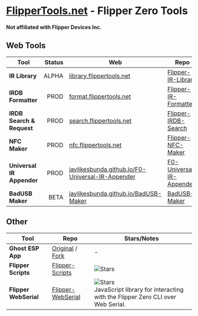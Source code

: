 # [FlipperTools.net](https://flippertools.net) - Flipper Zero Tools
**Not affiliated with Flipper Devices Inc.**

## Web Tools
| **Tool**                   | **Status** | **Web**                                                                                                          | **Repo**                                                                                   | **Stars**                                                                                                                |
|----------------------------|-----------:|------------------------------------------------------------------------------------------------------------------|-------------------------------------------------------------------------------------------|--------------------------------------------------------------------------------------------------------------------------|
| **IR Library**            | ALPHA      | [library.flippertools.net](https://library.flippertools.net)                                                     | [Flipper-IR-Library](https://github.com/jaylikesbunda/Flipper-IR-Library)                  | ![Stars](https://img.shields.io/github/stars/jaylikesbunda/Flipper-IR-Library?style=flat-square)                        |
| **IRDB Formatter**        | PROD       | [format.flippertools.net](https://format.flippertools.net)                                                       | [Flipper-IR-Formatter](https://github.com/jaylikesbunda/Flipper-IR-Formatter)              | ![Stars](https://img.shields.io/github/stars/jaylikesbunda/Flipper-IR-Formatter?style=flat-square)                      |
| **IRDB Search & Request** | PROD       | [search.flippertools.net](https://search.flippertools.net)                                                       | [Flipper-IRDB-Search](https://github.com/jaylikesbunda/Flipper-IRDB-Search)                | ![Stars](https://img.shields.io/github/stars/jaylikesbunda/Flipper-IRDB-Search?style=flat-square)                       |
| **NFC Maker**             | PROD       | [nfc.flippertools.net](https://nfc.flippertools.net)                                                             | [Flipper-NFC-Maker](https://github.com/jaylikesbunda/Flipper-NFC-Maker)                    | ![Stars](https://img.shields.io/github/stars/jaylikesbunda/Flipper-NFC-Maker?style=flat-square)                         |
| **Universal IR Appender** | PROD       | [jaylikesbunda.github.io/F0-Universal-IR-Appender](https://jaylikesbunda.github.io/F0-Universal-IR-Appender/)    | [F0-Universal-IR-Appender](https://github.com/jaylikesbunda/F0-Universal-IR-Appender)      | ![Stars](https://img.shields.io/github/stars/jaylikesbunda/F0-Universal-IR-Appender?style=flat-square)                  |
| **BadUSB Maker**          | BETA       | [jaylikesbunda.github.io/BadUSB-Maker](https://jaylikesbunda.github.io/BadUSB-Maker/)                            | [BadUSB-Maker](https://github.com/jaylikesbunda/BadUSB-Maker)                              | ![Stars](https://img.shields.io/github/stars/jaylikesbunda/BadUSB-Maker?style=flat-square)                              |

## Other
| **Tool**               | **Repo**                                                                                                         | **Stars/Notes**                                                                                                                                                                   |
|------------------------|------------------------------------------------------------------------------------------------------------------|------------------------------------------------------------------------------------------------------------------------------------------------------------------------------------|
| **Ghost ESP App**      | [Original](https://github.com/Spooks4576/ghost_esp_app) / [Fork](https://github.com/jaylikesbunda/ghost_esp_app) | -                                                                                                                                                                                  |
| **Flipper Scripts**    | [Flipper-Scripts](https://github.com/jaylikesbunda/Flipper-Scripts)                                              | ![Stars](https://img.shields.io/github/stars/jaylikesbunda/Flipper-Scripts?style=flat-square)                                                                                     |
| **Flipper WebSerial**  | [Flipper-WebSerial](https://github.com/jaylikesbunda/Flipper-WebSerial)                                          | ![Stars](https://img.shields.io/github/stars/jaylikesbunda/Flipper-WebSerial?style=flat-square) <br/>JavaScript library for interacting with the Flipper Zero CLI over Web Serial. | 
